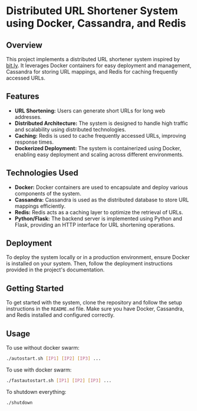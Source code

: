 # Distributed URL Shortener System using Docker, Cassandra, and Redis

## Overview

This project implements a distributed URL shortener system inspired by <a href="bit.ly">bit.ly</a>. It leverages Docker containers for easy deployment and management, Cassandra for storing URL mappings, and Redis for caching frequently accessed URLs.

## Features

- **URL Shortening:** Users can generate short URLs for long web addresses.
- **Distributed Architecture:** The system is designed to handle high traffic and scalability using distributed technologies.
- **Caching:** Redis is used to cache frequently accessed URLs, improving response times.
- **Dockerized Deployment:** The system is containerized using Docker, enabling easy deployment and scaling across different environments.

## Technologies Used

- **Docker:** Docker containers are used to encapsulate and deploy various components of the system.
- **Cassandra:** Cassandra is used as the distributed database to store URL mappings efficiently.
- **Redis:** Redis acts as a caching layer to optimize the retrieval of URLs.
- **Python/Flask:** The backend server is implemented using Python and Flask, providing an HTTP interface for URL shortening operations.

## Deployment

To deploy the system locally or in a production environment, ensure Docker is installed on your system. Then, follow the deployment instructions provided in the project's documentation.

## Getting Started

To get started with the system, clone the repository and follow the setup instructions in the `README.md` file. Make sure you have Docker, Cassandra, and Redis installed and configured correctly.

## Usage

To use without docker swarm:
```bash
./autostart.sh [IP1] [IP2] [IP3] ...
```

To use with docker swarm:
```bash
./fastautostart.sh [IP1] [IP2] [IP3] ...
```

To shutdown everything:
```bash
./shutdown
```
